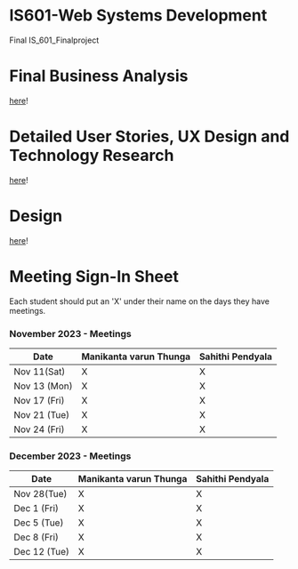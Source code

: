 # IS601-Web Systems Development
Final 
IS_601_Finalproject

# Final Business Analysis
[here](./FINAL_BUSINESS_ANALYSIS.md)!

# Detailed User Stories, UX Design and Technology Research
[here](./UXdesign_Technology_Research.md)!

# Design
[here](./https://www.figma.com/file/7kZE5N6h6MYHkxplExkHl1/IS601?type=design&mode=design&t=AEFJKoG5gBNOHPqa-0)!

# Meeting Sign-In Sheet

Each student should put an 'X' under their name on the days they have meetings.

### November 2023 - Meetings

| Date           | Manikanta varun Thunga |Sahithi Pendyala |
|-------------   |-----------   |-----------    |         
| Nov  11(Sat)   |      X       |        X       |           
| Nov 13 (Mon)   |      X       |        X       |           
| Nov 17 (Fri)   |      X        |        X       |           
| Nov 21 (Tue) |        X      |        X       |            
| Nov 24 (Fri) |       X       |        X       |           
           

### December 2023 - Meetings

| Date           | Manikanta varun Thunga |Sahithi Pendyala |
|-------------   |-----------   |-----------    |
| Nov 28(Tue)    |       X       |       X        |           
| Dec 1 (Fri)    |        X      |        X       |           
| Dec 5 (Tue)    |         X     |        X       |           
| Dec 8 (Fri)    |         X     |        X       |           
| Dec 12 (Tue)   |       X       |        X       |
